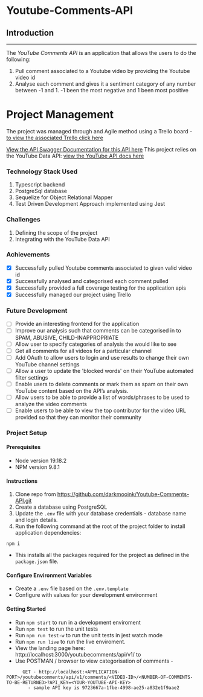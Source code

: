 # Youtube-Comments-API

## Introduction

---

The _YouTube Comments API_ is an application that allows the users to do the following:

1. Pull comment associated to a Youtube video by providing the Youtube video id
2. Analyse each comment and gives it a sentiment category of any number between -1 and 1. -1 been the most negative and 1 been most positive

# Project Management

The project was managed through and Agile method using a Trello board - [to view the associated Trello click here](https://trello.com/b/zp19Rh6r/team-x-project-youtube)

[View the API Swagger Documentation for this API here](http://localhost:3000/youtubecomments/api/v1/api-docs/)
This project relies on the YouTube Data API: [view the YouTube API docs here](https://developers.google.com/youtube/v3/docs/?apix=true#CommentThreads)

### Technology Stack Used

1. Typescript backend
2. PostgreSql database
3. Sequelize for Object Relational Mapper
4. Test Driven Development Approach implemented using Jest

### Challenges

1. Defining the scope of the project
2. Integrating with the YouTube Data API

### Achievements

-   [x] Successfully pulled Youtube comments associated to given valid video id
-   [x] Successfully analysed and categorised each comment pulled
-   [x] Successfully provided a full coverage testing for the application apis
-   [x] Successfully managed our project using Trello

### Future Development

-   [ ] Provide an interesting frontend for the application
-   [ ] Improve our analysis such that comments can be categorised in to SPAM, ABUSIVE, CHILD-INAPPROPRIATE
-   [ ] Allow user to specify categories of analysis the would like to see
-   [ ] Get all comments for all videos for a particular channel
-   [ ] Add OAuth to allow users to login and use results to change their own YouTube channel settings
-   [ ] Allow a user to update the 'blocked words' on their YouTube automated filter settings
-   [ ] Enable users to delete comments or mark them as spam on their own YouTube content based on the API’s analysis.
-   [ ] Allow users to be able to provide a list of words/phrases to be used to analyze the video comments
-   [ ] Enable users to be able to view the top contributor for the video URL provided so that they can monitor their community

### Project Setup

#### Prerequisites

-   Node version 19.18.2
-   NPM version 9.8.1

#### Instructions

1. Clone repo from https://github.com/darkmooink/Youtube-Comments-API.git
2. Create a database using PostgreSQL
3. Update the `.env` file with your database credentials - database name and login details.
4. Run the following command at the root of the project folder to install application dependencies:

```
npm i
```

-   This installs all the packages required for the project as defined in the `package.json` file.

#### Configure Environment Variables

-   Create a `.env` file based on the `.env.template`
-   Configure with values for your development environment

#### Getting Started

-   Run `npm start` to run in a development enviroment
-   Run `npm test` to run the unit tests
-   Run `npm run test-w` to run the unit tests in jest watch mode
-   Run `npm run live` to run the live enviroment.
-   View the landing page here: http://localhost:3000/youtubecomments/api/v1/ to
-   Use POSTMAN / browser to view categorisation of comments -

```
      GET - http://localhost:<APPLICATION-PORT>/youtubecomments/api/v1/comments/<VIDEO-ID>/<NUMBER-OF-COMMENTS-TO-BE-RETURNED>?API_KEY=<YOUR-YOUTUBE-API-KEY>
        - sample API key is 9723667a-1fbe-4998-ae25-a832e1f9aae2
```
